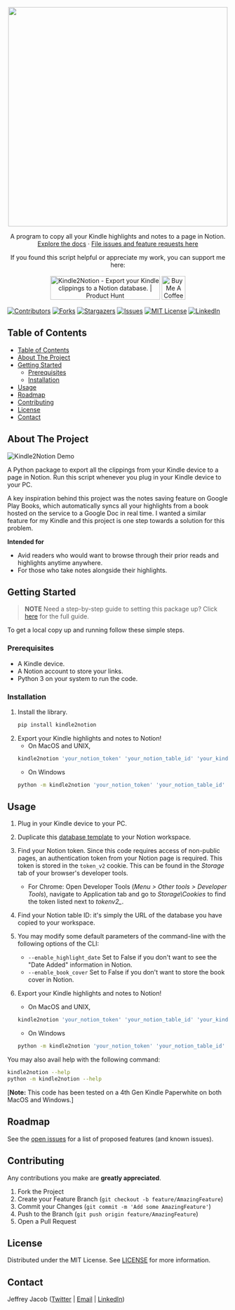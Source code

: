 
<!-- PROJECT OVERVIEW -->
<p align="center">
  <img width="500" src="https://i.imgur.com/mJOjtvo.png">
</p>
<!-- <h1 align="center">Kindle2Notion</h1> -->
<p align="center">
  A program to copy all your Kindle highlights and notes to a page in Notion. 
  <br />
  <a href="https://github.com/paperboi/Kindle2Notion">Explore the docs</a>
  ·
  <a href="https://github.com/paperboi/Kindle2Notion/issues">File issues and feature requests here</a>
</p>
<p align="center">
  If you found this script helpful or appreciate my work, you can support me here:
  <br><br>
  <a href="https://www.producthunt.com/posts/kindle2notion?utm_source=badge-featured&utm_medium=badge&utm_souce=badge-kindle2notion" target="_blank"><img src="https://api.producthunt.com/widgets/embed-image/v1/featured.svg?post_id=295918&theme=light" alt="Kindle2Notion - Export your Kindle clippings to a Notion database. | Product Hunt" style="width: 250px; height: 54px;" width="250" height="54" /></a>
  <a href="https://www.buymeacoffee.com/jeffreyjacob" target="_blank"><img src="https://cdn.buymeacoffee.com/buttons/v2/default-yellow.png" alt="Buy Me A Coffee" style="height: 54px;" height="54"></a>
</p>

[![Contributors][contributors-shield]][contributors-url]
[![Forks][forks-shield]][forks-url]
[![Stargazers][stars-shield]][stars-url]
[![Issues][issues-shield]][issues-url]
[![MIT License][license-shield]][license-url]
[![LinkedIn][linkedin-shield]][linkedin-url]

<!-- TABLE OF CONTENTS -->
## Table of Contents

- [Table of Contents](#table-of-contents)
- [About The Project](#about-the-project)
- [Getting Started](#getting-started)
  - [Prerequisites](#prerequisites)
  - [Installation](#installation)
- [Usage](#usage)
- [Roadmap](#roadmap)
- [Contributing](#contributing)
- [License](#license)
- [Contact](#contact)



<!-- ABOUT THE PROJECT -->
## About The Project

![Kindle2Notion Demo][product-demo]

A Python package to export all the clippings from your Kindle device to a page in Notion. Run this script whenever you plug in your Kindle device to your PC.

A key inspiration behind this project was the notes saving feature on Google Play Books, which automatically syncs all your highlights from a book hosted on the service to a Google Doc in real time. I wanted a similar feature for my Kindle and this project is one step towards a solution for this problem.

**Intended for**
- Avid readers who would want to browse through their prior reads and highlights anytime anywhere.
- For those who take notes alongside their highlights.


<!-- GETTING STARTED -->
## Getting Started


> **NOTE**
> Need a step-by-step guide to setting this package up? Click [here](https://www.notion.so/kindle2notion/Kindle2Notion-8a9683c9b19546c3b1cf42a68aceebee) for the full guide. 

To get a local copy up and running follow these simple steps.

### Prerequisites

* A Kindle device.
* A Notion account to store your links.
* Python 3 on your system to run the code.

### Installation
 
1. Install the library.
    ```sh
    pip install kindle2notion
    ```
2. Export your Kindle highlights and notes to Notion!
   - On MacOS and UNIX,
   ```sh
   kindle2notion 'your_notion_token' 'your_notion_table_id' 'your_kindle_clippings_file'
   ```
   - On Windows
   ```sh
   python -m kindle2notion 'your_notion_token' 'your_notion_table_id' 'your_kindle_clippings_file'
   ```



<!-- USAGE EXAMPLES -->
## Usage

1. Plug in your Kindle device to your PC.
   
2. Duplicate this [database template](https://www.notion.so/kindle2notion/6d26062e3bb04dd89b988806978c1fe7?v=0d394a8162cc481280966b35a37465c2) to your Notion workspace.
   
3. Find your Notion token. Since this code requires access of non-public pages, an authentication token from your Notion page is required. This token is stored in the `token_v2` cookie. This can be found in the *Storage* tab of your browser's developer tools.
   - For Chrome: Open Developer Tools (*Menu > Other tools > Developer Tools*), navigate to Application tab and go to *Storage\Cookies* to find the token listed next to *tokenv2_*.
    
4. Find your Notion table ID: it's simply the URL of the database you have copied to your workspace.  
   
5. You may modify some default parameters of the command-line with the following options of the CLI:
   - ```--enable_highlight_date```  Set to False if you don't want to see the "Date Added" information in Notion.
   - ```--enable_book_cover```      Set to False if you don't want to store the book cover in Notion.
    
6. Export your Kindle highlights and notes to Notion!
   - On MacOS and UNIX,
   ```sh
   kindle2notion 'your_notion_token' 'your_notion_table_id' 'your_kindle_clippings_file'
   ```
   - On Windows
   ```sh
   python -m kindle2notion 'your_notion_token' 'your_notion_table_id' 'your_kindle_clippings_file'
   ```
You may also avail help with the following command:
   ```sh
   kindle2notion --help
   python -m kindle2notion --help
   ```

[**Note:** This code has been tested on a 4th Gen Kindle Paperwhite on both MacOS and Windows.]


<!-- ROADMAP -->
## Roadmap

See the [open issues](https://github.com/paperboi/Kindle2Notion/issues) for a list of proposed features (and known issues).



<!-- CONTRIBUTING -->
## Contributing

<!-- Contributions are what make the open source community such an amazing place to be learn, inspire, and create. -->
Any contributions you make are **greatly appreciated**.

1. Fork the Project
2. Create your Feature Branch (`git checkout -b feature/AmazingFeature`)
3. Commit your Changes (`git commit -m 'Add some AmazingFeature'`)
4. Push to the Branch (`git push origin feature/AmazingFeature`)
5. Open a Pull Request



<!-- LICENSE -->
## License

Distributed under the MIT License. See [LICENSE][license-url] for more information.



<!-- CONTACT -->
## Contact

Jeffrey Jacob ([Twitter](https://twitter.com/jeffreysamjacob) | [Email](mailto:jeffreysamjacob@gmail.com) | [LinkedIn](https://www.linkedin.com/in/jeffreysamjacob/))



[contributors-shield]: https://img.shields.io/github/contributors/paperboi/Kindle2Notion.svg?style=flat-square
[contributors-url]: https://github.com/paperboi/Kindle2Notion/graphs/contributors
[forks-shield]: https://img.shields.io/github/forks/paperboi/Kindle2Notion.svg?style=flat-square
[forks-url]: https://github.com/paperboi/Kindle2Notion/network/members
[stars-shield]: https://img.shields.io/github/stars/paperboi/Kindle2Notion.svg?style=flat-square
[stars-url]: https://github.com/paperboi/Kindle2Notion/stargazers
[issues-shield]: https://img.shields.io/github/issues/paperboi/Kindle2Notion.svg?style=flat-square
[issues-url]: https://github.com/paperboi/Kindle2Notion/issues
[license-shield]: https://img.shields.io/github/license/paperboi/Kindle2Notion.svg?style=flat-square
[license-url]: https://github.com/paperboi/kindle2notion/blob/master/LICENSE
[linkedin-shield]: https://img.shields.io/badge/-LinkedIn-black.svg?style=flat-square&logo=linkedin&colorB=555
[linkedin-url]: https://www.linkedin.com/in/jeffreysamjacob/
[product-demo]: https://i.imgur.com/IlDmEOy.gif
